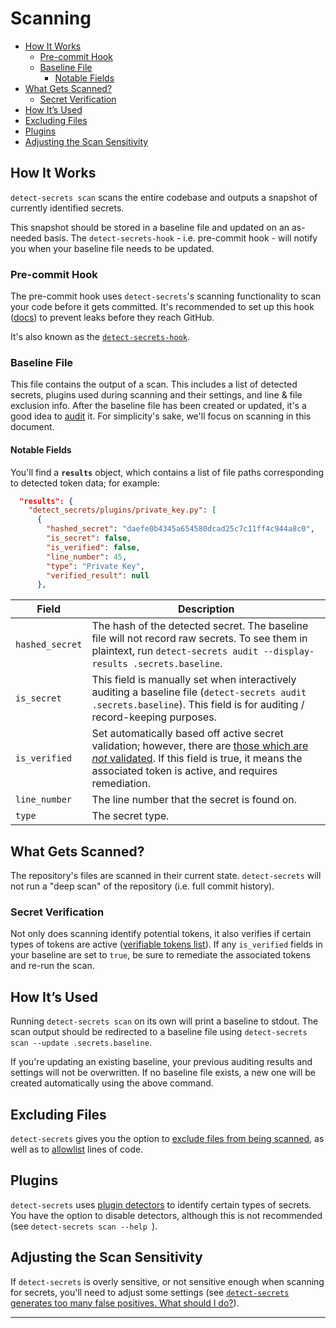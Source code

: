 # Scanning

<!-- START doctoc generated TOC please keep comment here to allow auto update -->
<!-- DON'T EDIT THIS SECTION, INSTEAD RE-RUN doctoc TO UPDATE -->

-   [How It Works](#how-it-works)
    -   [Pre-commit Hook](#pre-commit-hook)
    -   [Baseline File](#baseline-file)
        -   [Notable Fields](#notable-fields)
-   [What Gets Scanned?](#what-gets-scanned)
    -   [Secret Verification](#secret-verification)
-   [How It’s Used](#how-its-used)
-   [Excluding Files](#excluding-files)
-   [Plugins](#plugins)
-   [Adjusting the Scan Sensitivity](#adjusting-the-scan-sensitivity)

<!-- END doctoc generated TOC please keep comment here to allow auto update -->

## How It Works

`detect-secrets scan` scans the entire codebase and outputs a snapshot of currently identified secrets.

This snapshot should be stored in a baseline file and updated on an as-needed basis. The `detect-secrets-hook` - i.e. pre-commit hook - will notify you when your baseline file needs to be updated.

### Pre-commit Hook

The pre-commit hook uses `detect-secrets`'s scanning functionality to scan your code before it gets committed. It's recommended to set up this hook ([docs](./docs/../developer-tool-faq.md#how-do-i-set-up-the-pre-commit-hook)) to prevent leaks before they reach GitHub.

It's also known as the [`detect-secrets-hook`](./detect-secrets/pre_commit_hook.py).

### Baseline File

This file contains the output of a scan. This includes a list of detected secrets, plugins used during scanning and their settings, and line & file exclusion info. After the baseline file has been created or updated, it's a good idea to [audit](./audit.md) it. For simplicity's sake, we'll focus on scanning in this document.

#### Notable Fields

You'll find a **`results`** object, which contains a list of file paths corresponding to detected token data; for example:

```json
  "results": {
    "detect_secrets/plugins/private_key.py": [
      {
        "hashed_secret": "daefe0b4345a654580dcad25c7c11ff4c944a8c0",
        "is_secret": false,
        "is_verified": false,
        "line_number": 45,
        "type": "Private Key",
        "verified_result": null
      },
```

| Field           | Description                                                                                                                                                                                                                 |
| --------------- | --------------------------------------------------------------------------------------------------------------------------------------------------------------------------------------------------------------------------- |
| `hashed_secret` | The hash of the detected secret. The baseline file will not record raw secrets. To see them in plaintext, run `detect-secrets audit --display-results .secrets.baseline`.                                                   |
| `is_secret`     | This field is manually set when interactively auditing a baseline file (`detect-secrets audit .secrets.baseline`). This field is for auditing / record-keeping purposes.                                                    |
| `is_verified`   | Set automatically based off active secret validation; however, there are [those which are _not_ validated](#secret-verification). If this field is true, it means the associated token is active, and requires remediation. |
| `line_number`   | The line number that the secret is found on.                                                                                                                                                                                |
| `type`          | The secret type.                                                                                                                                                                                                            |

## What Gets Scanned?

The repository's files are scanned in their current state. `detect-secrets` will not run a "deep scan" of the repository (i.e. full commit history).

### Secret Verification

Not only does scanning identify potential tokens, it also verifies if certain types of tokens are active ([verifiable tokens list](./developer-tool-faq.md#what-kinds-of-tokens-does-detect-secrets-find)). If any `is_verified` fields in your baseline are set to `true`, be sure to remediate the associated tokens and re-run the scan.

## How It’s Used

Running `detect-secrets scan` on its own will print a baseline to stdout. The scan output should be redirected to a baseline file using `detect-secrets scan --update .secrets.baseline`.

If you're updating an existing baseline, your previous auditing results and settings will not be overwritten. If no baseline file exists, a new one will be created automatically using the above command.

## Excluding Files

`detect-secrets` gives you the option to [exclude files from being scanned](./developer-tool-faq.md#exclude-some-files-with-the-exclude-files-option), as well as to [allowlist](./developer-tool-faq.md#how-do-i-use-inline-allowlisting) lines of code.

## Plugins

`detect-secrets` uses [plugin detectors](./README.md#plugins) to identify certain types of secrets. You have the option to disable detectors, although this is not recommended (see `detect-secrets scan --help `).

## Adjusting the Scan Sensitivity

If `detect-secrets` is overly sensitive, or not sensitive enough when scanning for secrets, you'll need to adjust some settings (see [`detect-secrets` generates too many false positives. What should I do?](#detect-secrets-generates-too-many-false-positives-what-should-i-do)).

---
